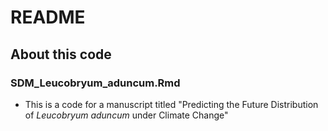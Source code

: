 # README
## About this code

### SDM_Leucobryum_aduncum.Rmd
- This is a code for a manuscript titled "Predicting the Future Distribution of _Leucobryum aduncum_ under Climate Change"
